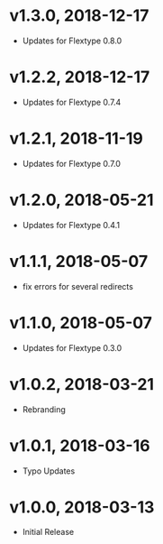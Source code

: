 # v1.3.0, 2018-12-17
* Updates for Flextype 0.8.0

# v1.2.2, 2018-12-17
* Updates for Flextype 0.7.4

# v1.2.1, 2018-11-19
* Updates for Flextype 0.7.0

# v1.2.0, 2018-05-21
* Updates for Flextype 0.4.1

# v1.1.1, 2018-05-07
* fix errors for several redirects

# v1.1.0, 2018-05-07
* Updates for Flextype 0.3.0

# v1.0.2, 2018-03-21
* Rebranding

# v1.0.1, 2018-03-16
* Typo Updates

# v1.0.0, 2018-03-13
* Initial Release
